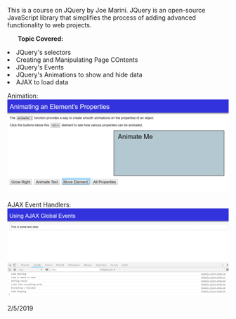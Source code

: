 This is a course on JQuery by Joe Marini.
JQuery is an open-source JavaScript library that simplifies the process of adding advanced functionality to web projects.

<ul><b>Topic Covered:</b></ul>
  <li>JQuery's selectors</li>
  <li>Creating and Manipulating Page COntents</li>
  <li>JQuery's Events</li>
  <li>JQuery's Animations to show and hide data</li>
  <li>AJAX to load data</li>

Animation:
![](images/animate.PNG)

AJAX Event Handlers:
![](images/ajax.PNG)

2/5/2019
